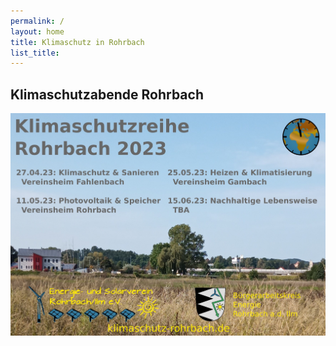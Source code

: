 ```yaml
---
permalink: /
layout: home
title: Klimaschutz in Rohrbach
list_title: 
---
```


## Klimaschutzabende Rohrbach

<img src="assets/imgs/KlimaschutzreiheRohrbachV1.jpg" alt="KlimaschutzabendeRohrbachEinladung" width="800"/>
